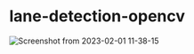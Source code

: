 # lane-detection-opencv

![Screenshot from 2023-02-01 11-38-15](https://user-images.githubusercontent.com/113228161/215964994-534c00aa-5a9d-4759-adc0-2171c6f8dbb3.png)
